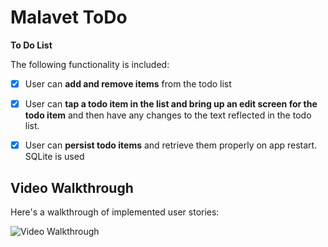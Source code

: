 # Malavet ToDo 
**To Do List**

The following functionality is included:

* [x] User can **add and remove items** from the todo list
* [x] User can **tap a todo item in the list and bring up an edit screen for the todo item** and then have any changes to the text reflected in the todo list.
* [x] User can **persist todo items** and retrieve them properly on app restart. SQLite is used


## Video Walkthrough 

Here's a walkthrough of implemented user stories:

<img src='http://i.imgur.com/GVUyoQI.gifv' title='Walkthrough' width='' alt='Video Walkthrough' />

